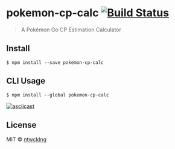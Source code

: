 # pokemon-cp-calc [![Build Status](https://travis-ci.org/ntwcklng/pokemon-cp-calc.svg?branch=master)](https://travis-ci.org/ntwcklng/pokemon-cp-calc)

> A Pokémon Go CP Estimation Calculator

## Install

```
$ npm install --save pokemon-cp-calc
```

## CLI Usage

```
$ npm install --global pokemon-cp-calc
```

[![asciicast](https://asciinema.org/a/eecq8lg871jcclgzlctjg44vm.png)](https://asciinema.org/a/eecq8lg871jcclgzlctjg44vm)

## License

MIT © [ntwcklng](https://github.com/ntwcklng/pokemon-cp-calculator)
